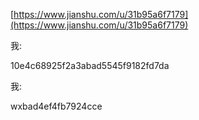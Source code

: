 [https://www.jianshu.com/u/31b95a6f7179](https://www.jianshu.com/u/31b95a6f7179)

我:

10e4c68925f2a3abad5545f9182fd7da

我:

wxbad4ef4fb7924cce

